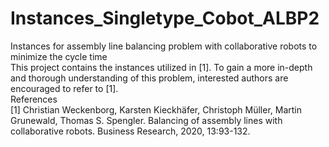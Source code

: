 # Instances_Singletype_Cobot_ALBP2
Instances for assembly line balancing problem with collaborative robots to minimize the cycle time  
This project contains the instances utilized in [1]. To gain a more in-depth and thorough understanding of this problem, interested authors are encouraged to refer to [1].   
References  
[1] Christian Weckenborg, Karsten Kieckhäfer, Christoph Müller, Martin Grunewald, Thomas S. Spengler. Balancing of assembly lines with collaborative robots. Business Research, 2020, 13:93-132.  


